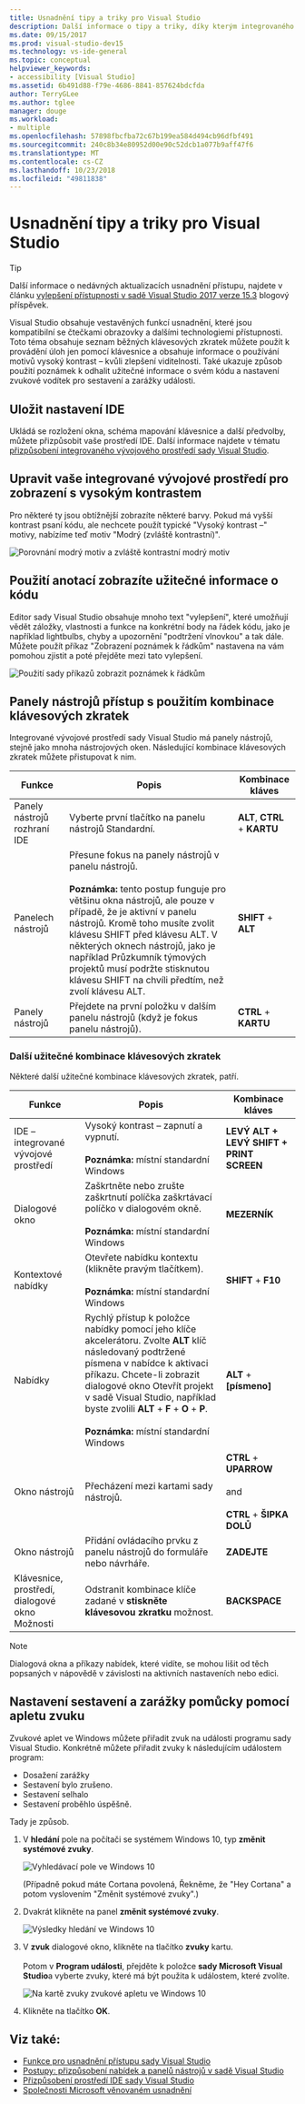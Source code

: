 ```yaml
---
title: Usnadnění tipy a triky pro Visual Studio
description: Další informace o tipy a triky, díky kterým integrovaného vývojového prostředí (IDE) sady Visual Studio pro každodenní použití, včetně osobám s postižením.
ms.date: 09/15/2017
ms.prod: visual-studio-dev15
ms.technology: vs-ide-general
ms.topic: conceptual
helpviewer_keywords:
- accessibility [Visual Studio]
ms.assetid: 6b491d88-f79e-4686-8841-857624bdcfda
author: TerryGLee
ms.author: tglee
manager: douge
ms.workload:
- multiple
ms.openlocfilehash: 57898fbcfba72c67b199ea584d494cb96dfbf491
ms.sourcegitcommit: 240c8b34e80952d00e90c52dcb1a077b9aff47f6
ms.translationtype: MT
ms.contentlocale: cs-CZ
ms.lasthandoff: 10/23/2018
ms.locfileid: "49811838"
---
```

# <a name="accessibility-tips-and-tricks-for-visual-studio"></a>Usnadnění tipy a triky pro Visual Studio

> [!TIP]
> Další informace o nedávných aktualizacích usnadnění přístupu, najdete v článku [vylepšení přístupnosti v sadě Visual Studio 2017 verze 15.3](https://blogs.msdn.microsoft.com/visualstudio/2017/08/14/accessibility-improvements-in-visual-studio-2017-version-15-3/) blogový příspěvek.

Visual Studio obsahuje vestavěných funkcí usnadnění, které jsou kompatibilní se čtečkami obrazovky a dalšími technologiemi přístupnosti. Toto téma obsahuje seznam běžných klávesových zkratek můžete použít k provádění úloh jen pomocí klávesnice a obsahuje informace o používání motivů vysoký kontrast – kvůli zlepšení viditelnosti. Také ukazuje způsob použití poznámek k odhalit užitečné informace o svém kódu a nastavení zvukové vodítek pro sestavení a zarážky události.

## <a name="save-your-ide-settings"></a>Uložit nastavení IDE

 Ukládá se rozložení okna, schéma mapování klávesnice a další předvolby, můžete přizpůsobit vaše prostředí IDE. Další informace najdete v tématu [přizpůsobení integrovaného vývojového prostředí sady Visual Studio](../../ide/personalizing-the-visual-studio-ide.md).

## <a name="modify-your-ide-for-high-contrast-viewing"></a>Upravit vaše integrované vývojové prostředí pro zobrazení s vysokým kontrastem

Pro některé ty jsou obtížnější zobrazíte některé barvy. Pokud má vyšší kontrast psaní kódu, ale nechcete použít typické "Vysoký kontrast –" motivy, nabízíme teď motiv "Modrý (zvláště kontrastní)".

  ![Porovnání modrý motiv a zvláště kontrastní modrý motiv](media/blue-extra-contrast-theme.png)

## <a name="use-annotations-to-reveal-useful-information-about-your-code"></a>Použití anotací zobrazíte užitečné informace o kódu

Editor sady Visual Studio obsahuje mnoho text "vylepšení", které umožňují vědět záložky, vlastnosti a funkce na konkrétní body na řádek kódu, jako je například lightbulbs, chyby a upozornění "podtržení vlnovkou" a tak dále. Můžete použít příkaz "Zobrazení poznámek k řádkům" nastavena na vám pomohou zjistit a poté přejděte mezi tato vylepšení.

  ![Použití sady příkazů zobrazit poznámek k řádkům](media/show-line-annotations-command-set.png)

## <a name="access-toolbars-by-using-shortcut-key-combinations"></a>Panely nástrojů přístup s použitím kombinace klávesových zkratek

Integrované vývojové prostředí sady Visual Studio má panely nástrojů, stejně jako mnoha nástrojových oken. Následující kombinace klávesových zkratek můžete přistupovat k nim.

|Funkce|Popis|Kombinace kláves|
|-------------|-----------------| - |
|Panely nástrojů rozhraní IDE|Vyberte první tlačítko na panelu nástrojů Standardní.|**ALT**, **CTRL** + **KARTU**|
|Panelech nástrojů|Přesune fokus na panely nástrojů v panelu nástrojů. <br> <br> **Poznámka:** tento postup funguje pro většinu okna nástrojů, ale pouze v případě, že je aktivní v panelu nástrojů. Kromě toho musíte zvolit klávesu SHIFT před klávesu ALT. V některých oknech nástrojů, jako je například Průzkumník týmových projektů musí podržte stisknutou klávesu SHIFT na chvíli předtím, než zvolí klávesu ALT.|**SHIFT** + **ALT**|
|Panely nástrojů|Přejdete na první položku v dalším panelu nástrojů (když je fokus panelu nástrojů).|**CTRL** + **KARTU**|

### <a name="other-useful-shortcut-key-combinations"></a>Další užitečné kombinace klávesových zkratek

Některé další užitečné kombinace klávesových zkratek, patří.

|Funkce|Popis|Kombinace kláves|
|-------------|-----------------| - |
|IDE – integrované vývojové prostředí|Vysoký kontrast – zapnutí a vypnutí. <br> <br> **Poznámka:** místní standardní Windows|**LEVÝ ALT + LEVÝ SHIFT + PRINT SCREEN**|
|Dialogové okno|Zaškrtněte nebo zrušte zaškrtnutí políčka zaškrtávací políčko v dialogovém okně. <br> <br> **Poznámka:** místní standardní Windows|**MEZERNÍK**|
|Kontextové nabídky|Otevřete nabídku kontextu (klikněte pravým tlačítkem). <br> <br> **Poznámka:** místní standardní Windows|**SHIFT** + **F10**|
|Nabídky|Rychlý přístup k položce nabídky pomocí jeho klíče akcelerátoru. Zvolte **ALT** klíč následovaný podtržené písmena v nabídce k aktivaci příkazu. Chcete-li zobrazit dialogové okno Otevřít projekt v sadě Visual Studio, například byste zvolili **ALT** + **F** + **O**  +  **P**.  <br><br> **Poznámka:** místní standardní Windows|**ALT** + **[písmeno]**|
|Okno nástrojů|Přecházení mezi kartami sady nástrojů.|**CTRL** + **UPARROW**<br /><br /> and<br /><br /> **CTRL** + **ŠIPKA DOLŮ**|
|Okno nástrojů|Přidání ovládacího prvku z panelu nástrojů do formuláře nebo návrháře.|**ZADEJTE**|
|Klávesnice, prostředí, dialogové okno Možnosti|Odstranit kombinace klíče zadané v **stiskněte klávesovou zkratku** možnost.|**BACKSPACE**|

> [!NOTE]
> Dialogová okna a příkazy nabídek, které vidíte, se mohou lišit od těch popsaných v nápovědě v závislosti na aktivních nastaveních nebo edici.

## <a name="use-the-sound-applet-to-set-build-and-breakpoint-cues"></a>Nastavení sestavení a zarážky pomůcky pomocí apletu zvuku

Zvukové aplet ve Windows můžete přiřadit zvuk na události programu sady Visual Studio. Konkrétně můžete přiřadit zvuky k následujícím událostem program:

 * Dosažení zarážky
 * Sestavení bylo zrušeno.
 * Sestavení selhalo
 * Sestavení proběhlo úspěšně.

Tady je způsob.

1. V **hledání** pole na počítači se systémem Windows 10, typ **změnit systémové zvuky**.

   ![Vyhledávací pole ve Windows 10](media/type-here-to-search.png)

   (Případně pokud máte Cortana povolená, Řekněme, že "Hey Cortana" a potom vyslovením "Změnit systémové zvuky".)

2. Dvakrát klikněte na panel **změnit systémové zvuky**.

   ![Výsledky hledání ve Windows 10](media/change-system-sounds.png)

3. V **zvuk** dialogové okno, klikněte na tlačítko **zvuky** kartu. <br><br>
   Potom v **Program události**, přejděte k položce **sady Microsoft Visual Studio**a vyberte zvuky, které má být použita k událostem, které zvolíte.

   ![Na kartě zvuky zvukové apletu ve Windows 10](media/sound-applet.png)

4. Klikněte na tlačítko **OK**.

## <a name="see-also"></a>Viz také:

* [Funkce pro usnadnění přístupu sady Visual Studio](../../ide/reference/accessibility-features-of-visual-studio.md)
* [Postupy: přizpůsobení nabídek a panelů nástrojů v sadě Visual Studio](../../ide/how-to-customize-menus-and-toolbars-in-visual-studio.md)
* [Přizpůsobení prostředí IDE sady Visual Studio](../../ide/personalizing-the-visual-studio-ide.md)
* [Společnosti Microsoft věnovaném usnadnění](https://www.microsoft.com/Accessibility)
